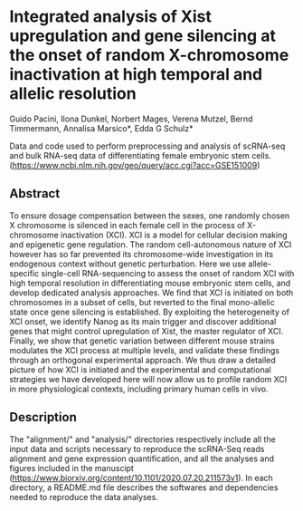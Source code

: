 # Integrated analysis of Xist upregulation and gene silencing at the onset of random X-chromosome inactivation at high temporal and allelic resolution
Guido Pacini, Ilona Dunkel, Norbert Mages, Verena Mutzel, Bernd Timmermann, Annalisa Marsico*, Edda G Schulz*

Data and code used to perform preprocessing and analysis of scRNA-seq and bulk RNA-seq data of differentiating female embryonic stem cells. (https://www.ncbi.nlm.nih.gov/geo/query/acc.cgi?acc=GSE151009)

## Abstract
To ensure dosage compensation between the sexes, one randomly chosen X chromosome is silenced in each female cell in the process of X-chromosome inactivation (XCI). XCI is a model for cellular decision making and epigenetic gene regulation. The random cell-autonomous nature of XCI however has so far prevented its chromosome-wide investigation in its endogenous context without genetic perturbation. Here we use allele-specific single-cell RNA-sequencing to assess the onset of random XCI with high temporal resolution in differentiating mouse embryonic stem cells, and develop dedicated analysis approaches. We find that XCI is initiated on both chromosomes in a subset of cells, but reverted to the final mono-allelic state once gene silencing is established. By exploiting the heterogeneity of XCI onset, we identify Nanog as its main trigger and discover additional genes that might control upregulation of Xist, the master regulator of XCI. Finally, we show that genetic variation between different mouse strains modulates the XCI process at multiple levels, and validate these findings through an orthogonal experimental approach. We thus draw a detailed picture of how XCI is initiated and the experimental and computational strategies we have developed here will now allow us to profile random XCI in more physiological contexts, including primary human cells in vivo.

## Description
The "alignment/" and "analysis/" directories respectively include all the input data and scripts necessary to reproduce the scRNA-Seq reads alignment and gene expression quantification, and all the analyses and figures included in the manuscipt (https://www.biorxiv.org/content/10.1101/2020.07.20.211573v1). In each directory, a README.md file describes the softwares and dependencies needed to reproduce the data analyses.
